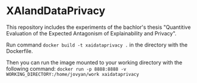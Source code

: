 # XAIandDataPrivacy

This repository includes the experiments of the bachlor's thesis "Quantitive Evaluation of the Expected Antagonism of Explainability and Privacy".

Run command `docker build -t xaidataprivacy .` in the directory with the Dockerfile.

Then you can run the image mounted to your working directory with the following command: `docker run -p 8888:8888 -v WORKING_DIRECTORY:/home/jovyan/work xaidataprivacy`